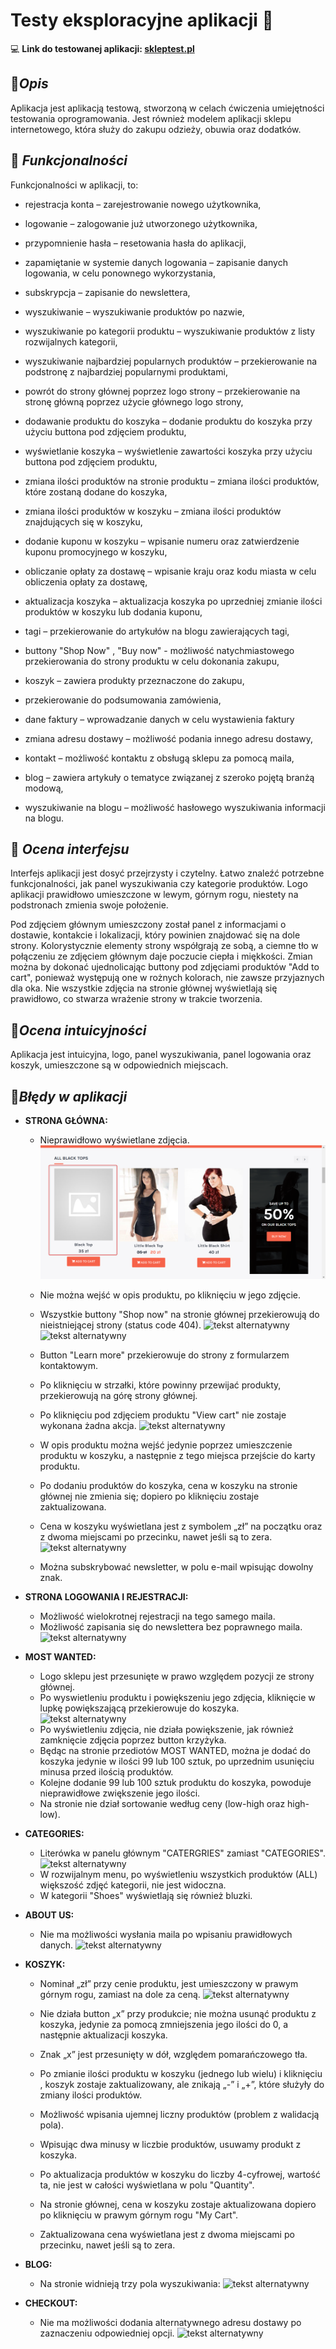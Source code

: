 # **Testy eksploracyjne aplikacji**  🚀
  

💻 **Link do testowanej aplikacji: [skleptest.pl](https://skleptest.pl/)**

 ## 📌***Opis***
    
Aplikacja jest aplikacją testową, stworzoną w celach ćwiczenia umiejętności testowania oprogramowania. Jest również modelem aplikacji sklepu internetowego, która służy do zakupu odzieży, obuwia oraz dodatków.


## 📌 ***Funkcjonalności***

Funkcjonalności w aplikacji, to:

-   rejestracja konta – zarejestrowanie nowego użytkownika,
    
-   logowanie – zalogowanie już utworzonego użytkownika,
    
-   przypomnienie hasła – resetowania hasła do aplikacji,
    
-   zapamiętanie w systemie danych logowania – zapisanie danych logowania, w celu ponownego wykorzystania,
    
-   subskrypcja – zapisanie do newslettera,
    
-   wyszukiwanie – wyszukiwanie produktów po nazwie,
    
-   wyszukiwanie po kategorii produktu – wyszukiwanie produktów z listy rozwijalnych kategorii,
    
-   wyszukiwanie najbardziej popularnych produktów – przekierowanie na podstronę z najbardziej popularnymi produktami,
    
-   powrót do strony głównej poprzez logo strony – przekierowanie na stronę główną poprzez użycie głównego logo strony,
    
-   dodawanie produktu do koszyka – dodanie produktu do koszyka przy użyciu buttona pod zdjęciem produktu,
    
-   wyświetlanie koszyka – wyświetlenie zawartości koszyka przy użyciu buttona pod zdjęciem produktu,
    
-   zmiana ilości produktów na stronie produktu – zmiana ilości produktów, które zostaną dodane do koszyka,
    
-   zmiana ilości produktów w koszyku – zmiana ilości produktów znajdujących się w koszyku,
    
-   dodanie kuponu w koszyku – wpisanie numeru oraz zatwierdzenie kuponu promocyjnego w koszyku,
    
-   obliczanie opłaty za dostawę – wpisanie kraju oraz kodu miasta w celu obliczenia opłaty za dostawę,
    
-   aktualizacja koszyka – aktualizacja koszyka po uprzedniej zmianie ilości produktów w koszyku lub dodania kuponu,
    
-   tagi – przekierowanie do artykułów na blogu zawierających tagi,
    
-   buttony "Shop Now" , "Buy now" - możliwość natychmiastowego przekierowania do strony produktu w celu dokonania zakupu,
    
-   koszyk – zawiera produkty przeznaczone do zakupu,
    
-   przekierowanie do podsumowania zamówienia,
    
-   dane faktury – wprowadzanie danych w celu wystawienia faktury
    
-   zmiana adresu dostawy – możliwość podania innego adresu dostawy,
    
-   kontakt – możliwość kontaktu z obsługą sklepu za pomocą maila,
    
-   blog – zawiera artykuły o tematyce związanej z szeroko pojętą branżą modową,
    
-   wyszukiwanie na blogu – możliwość hasłowego wyszukiwania informacji na blogu.
    
  
## 📌 ***Ocena interfejsu***

Interfejs aplikacji jest dosyć przejrzysty i czytelny. Łatwo znaleźć potrzebne funkcjonalności, jak panel wyszukiwania czy kategorie produktów. Logo aplikacji prawidłowo umieszczone w lewym, górnym rogu, niestety na podstronach zmienia swoje położenie.

Pod zdjęciem głównym umieszczony został panel z informacjami o dostawie, kontakcie i lokalizacji, który powinien znajdować się na dole strony. Kolorystycznie elementy strony współgrają ze sobą, a ciemne tło w połączeniu ze zdjęciem głównym daje poczucie ciepła i miękkości. Zmian można by dokonać ujednolicając buttony pod zdjęciami produktów "Add to cart", ponieważ występują one w rożnych kolorach, nie zawsze przyjaznych dla oka. Nie wszystkie zdjęcia na stronie głównej wyświetlają się prawidłowo, co stwarza wrażenie strony w trakcie tworzenia.

## 📌***Ocena intuicyjności***

Aplikacja jest intuicyjna, logo, panel wyszukiwania, panel logowania oraz koszyk, umieszczone są w odpowiednich miejscach.


## 📌***Błędy w aplikacji***

- **STRONA GŁÓWNA:**
    

	-   Nieprawidłowo wyświetlane zdjęcia.
	![tekst alternatywny](https://github.com/JoannaKraciuk/portfolio/blob/93b9fab88aad1e22104d4a230b62b1fc325474c7/Images/1.png)
    
	-   Nie można wejść w opis produktu, po kliknięciu w jego zdjęcie.
    
	-   Wszystkie buttony "Shop now" na stronie głównej przekierowują do nieistniejącej strony (status code 404).
	![tekst alternatywny](https://github.com/JoannaKraciuk/photos/blob/main/Buy%20now.png?raw=true)
	![tekst alternatywny](https://github.com/JoannaKraciuk/photos/blob/main/Page%20not%20found.png?raw=true)

    
	-   Button "Learn more" przekierowuje do strony z formularzem kontaktowym.
    
	-   Po kliknięciu w strzałki, które powinny przewijać produkty, przekierowują na górę strony głównej.
    
	-   Po kliknięciu pod zdjęciem produktu "View cart" nie zostaje wykonana żadna akcja.
	![tekst alternatywny](https://github.com/JoannaKraciuk/photos/blob/main/View%20cart.png?raw=true)
    
	-   W opis produktu można wejść jedynie poprzez umieszczenie produktu w koszyku, a następnie z tego miejsca przejście do karty produktu.
    
	-   Po dodaniu produktów do koszyka, cena w koszyku na stronie głównej nie zmienia się; dopiero po kliknięciu <My Cart> zostaje zaktualizowana.
    
	-   Cena w koszyku wyświetlana jest z symbolem „zł” na początku oraz z dwoma miejscami po przecinku, nawet jeśli są to zera.
	![tekst alternatywny](https://github.com/JoannaKraciuk/photos/blob/main/Zla%20Cena%20My%20Cart.png?raw=true)
    
	-   Można subskrybować newsletter, w polu e-mail wpisując dowolny znak.
   
	
- **STRONA LOGOWANIA I REJESTRACJI:**
	
	-  Możliwość wielokrotnej rejestracji na tego samego maila.
	-  Możliwość zapisania się do newslettera bez poprawnego maila.
	![tekst alternatywny](https://github.com/JoannaKraciuk/photos/blob/main/Subscribe.png?raw=true)
	
- **MOST WANTED:**
	
	- Logo sklepu jest przesunięte w prawo względem pozycji ze strony głównej.
	- Po wyswietleniu produktu i powiększeniu jego zdjęcia, kliknięcie w lupkę powiększającą przekierowuje do koszyka.
	![tekst alternatywny](https://github.com/JoannaKraciuk/photos/blob/main/Most%20Wanted1.png?raw=true)
	- Po wyświetleniu zdjęcia, nie działa powiększenie, jak również zamknięcie zdjęcia poprzez button krzyżyka.
	- Będąc na stronie przediotów MOST WANTED, można je dodać do koszyka jedynie w ilości 99 lub 100 sztuk, po uprzednim usunięciu minusa przed ilością produktów.
	- Kolejne dodanie 99 lub 100 sztuk produktu do koszyka, powoduje nieprawidłowe zwiększenie jego ilości.
	- Na stronie nie dział sortowanie według ceny (low-high oraz high-low).
	
- **CATEGORIES:**
	
	- Literówka w panelu głównym "CATERGRIES" zamiast "CATEGORIES".
	![tekst alternatywny](https://github.com/JoannaKraciuk/photos/blob/main/Categories.png?raw=true)
	- W rozwijalnym menu, po wyświetleniu wszystkich produktów (ALL) większość zdjęć kategorii, nie jest widoczna.
	- W kategorii "Shoes" wyświetlają się również bluzki.
	
- **ABOUT US:**
	
	- Nie ma możliwości wysłania maila po wpisaniu prawidłowych danych.
	![tekst alternatywny](https://github.com/JoannaKraciuk/photos/blob/main/Message.png?raw=true)

- **KOSZYK:**
    
	 -   Nominał „zł” przy cenie produktu, jest umieszczony w prawym górnym rogu, zamiast na dole za ceną.
	![tekst alternatywny](https://github.com/JoannaKraciuk/photos/blob/main/nominal%20u%20gory.png?raw=true)
        
   	 -   Nie działa button „x” przy produkcie; nie można usunąć produktu z koszyka, jedynie za pomocą zmniejszenia jego ilości do 0, a następnie aktualizacji koszyka.
        
   	 -   Znak „x” jest przesunięty w dół, względem pomarańczowego tła.
        
   	 -   Po zmianie ilości produktu w koszyku (jednego lub wielu) i kliknięciu <UPDATE CART>, koszyk zostaje zaktualizowany, ale znikają „-” i „+”, które służyły do zmiany ilości produktów.
        
	 -  Możliwość wpisania ujemnej liczny produktów (problem z walidacją pola).
        
	 -  Wpisując dwa minusy w liczbie produktów, usuwamy produkt z koszyka.
        
   	 -  Po aktualizacja produktów w koszyku do liczby 4-cyfrowej, wartość ta, nie jest w całości wyświetlana w polu "Quantity".
        
   	 -  Na stronie głównej, cena w koszyku zostaje aktualizowana dopiero po kliknięciu w prawym górnym rogu "My Cart".
        
	 -  Zaktualizowana cena wyświetlana jest z dwoma miejscami po przecinku, nawet jeśli są to zera.
	
	
- **BLOG:**
	- Na stronie widnieją trzy pola wyszukiwania:
	![tekst alternatywny](https://github.com/JoannaKraciuk/photos/blob/main/Search.png?raw=true)
	
- **CHECKOUT:**
	
	- Nie ma możliwości dodania alternatywnego adresu dostawy po zaznaczeniu odpowiedniej opcji.
	![tekst alternatywny](https://github.com/JoannaKraciuk/photos/blob/main/Delivery%20address.png?raw=true)

